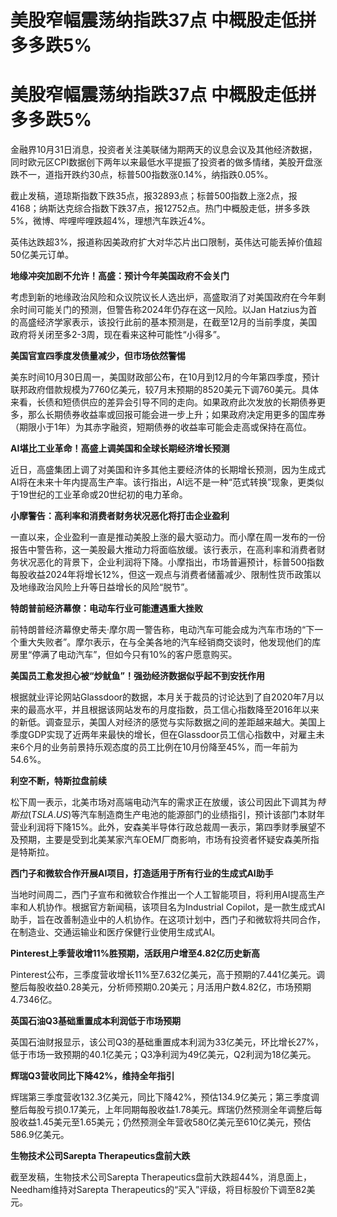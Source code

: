 # 美股窄幅震荡纳指跌37点 中概股走低拼多多跌5%

# 美股窄幅震荡纳指跌37点 中概股走低拼多多跌5%

金融界10月31日消息，投资者关注美联储为期两天的议息会议及其他经济数据，同时欧元区CPI数据创下两年以来最低水平提振了投资者的做多情绪，美股开盘涨跌不一，道指开跌约30点，标普500指数涨0.14%，纳指跌0.05%。

截止发稿，道琼斯指数下跌35点，报32893点；标普500指数上涨2点，报4168；纳斯达克综合指数下跌37点，报12752点。热门中概股走低，拼多多跌5%，微博、哔哩哔哩跌超4%，理想汽车跌近4%。

英伟达跌超3%，报道称因美政府扩大对华芯片出口限制，英伟达可能丢掉价值超50亿美元订单。

**地缘冲突加剧不允许！高盛：预计今年美国政府不会关门**

考虑到新的地缘政治风险和众议院议长人选出炉，高盛取消了对美国政府在今年剩余时间可能关门的预测，但警告称2024年仍存在这一风险。以Jan
Hatzius为首的高盛经济学家表示，该投行此前的基本预测是，在截至12月的当前季度，美国政府将关闭至多2-3周，现在看来这种可能性“小得多”。

**美国官宣四季度发债量减少，但市场依然警惕**

美东时间10月30日周一，美国财政部公布，在10月到12月的今年第四季度，预计联邦政府借款规模为7760亿美元，较7月末预期的8520美元下调760美元。具体来看，长债和短债供应的差异会引导不同的走向。如果政府此次发放的长期债券更多，那么长期债券收益率或回报可能会进一步上升；如果政府决定用更多的国库券（期限小于1年）为其赤字融资，短期债券的收益率可能会走高或保持在高位。

**AI堪比工业革命！高盛上调美国和全球长期经济增长预测**

近日，高盛集团上调了对美国和许多其他主要经济体的长期增长预测，因为生成式AI将在未来十年内提高生产率。该行指出，AI远不是一种“范式转换”现象，更类似于19世纪的工业革命或20世纪初的电力革命。

**小摩警告：高利率和消费者财务状况恶化将打击企业盈利**

一直以来，企业盈利一直是推动美股上涨的最大驱动力。而小摩在周一发布的一份报告中警告称，这一美股最大推动力将面临放缓。该行表示，在高利率和消费者财务状况恶化的背景下，企业利润将下降。小摩指出，市场普遍预计，标普500指数每股收益2024年将增长12%，但这一观点与消费者储蓄减少、限制性货币政策以及地缘政治风险上升等日益增长的风险“脱节”。

**特朗普前经济幕僚：电动车行业可能遭遇重大挫败**

前特朗普经济幕僚史蒂夫·摩尔周一警告称，电动汽车可能会成为汽车市场的“下一个重大失败者”。摩尔表示，在与全美各地的汽车经销商交谈时，他发现他们的库房里“停满了电动汽车”，但如今只有10%的客户愿意购买。

**美国员工愈发担心被“炒鱿鱼”！强劲经济数据似乎起不到安抚作用**

根据就业评论网站Glassdoor的数据，本月关于裁员的讨论达到了自2020年7月以来的最高水平，并且根据该网站发布的月度指数，员工信心指数降至2016年以来的新低。调查显示，美国人对经济的感觉与实际数据之间的差距越来越大。美国上季度GDP实现了近两年来最快的增长，但在Glassdoor员工信心指数中，对雇主未来6个月的业务前景持乐观态度的员工比例在10月份降至45%，而一年前为54.6%。

**利空不断，特斯拉盘前续**

松下周一表示，北美市场对高端电动汽车的需求正在放缓，该公司因此下调其为$特斯拉(TSLA.US)$等汽车制造商生产电池的能源部门的业绩指引，预计该部门本财年营业利润将下降15%。此外，安森美半导体行政总裁周一表示，第四季财季展望不及预期，主要是受到北美某家汽车OEM厂商影响，市场有投资者怀疑安森美所指是特斯拉。

**西门子和微软合作开展AI项目，打造适用于所有行业的生成式AI助手**

当地时间周二，西门子宣布和微软合作推出一个人工智能项目，将利用AI提高生产率和人机协作。根据官方新闻稿，该项目名为Industrial
Copilot，是一款生成式AI助手，旨在改善制造业中的人机协作。在这项计划中，西门子和微软将共同合作，在制造业、交通运输业和医疗保健行业使用生成式AI。

**Pinterest上季营收增11%胜预期，活跃用户增至4.82亿历史新高**

Pinterest公布，三季度营收增长11%至7.632亿美元，高于预期的7.441亿美元。调整后每股收益0.28美元，分析师预期0.20美元；月活用户数4.82亿，市场预期4.7346亿。

**英国石油Q3基础重置成本利润低于市场预期**

英国石油财报显示，该公司Q3的基础重置成本利润为33亿美元，环比增长27%，低于市场一致预期的40.1亿美元；Q3净利润为49亿美元，Q2利润为18亿美元。

**辉瑞Q3营收同比下降42%，维持全年指引**

辉瑞第三季度营收132.3亿美元，同比下降42%，预估134.9亿美元；第三季度调整后每股亏损0.17美元，上年同期每股收益1.78美元。辉瑞仍然预测全年调整后每股收益1.45美元至1.65美元；仍然预测全年营收580亿美元至610亿美元，预估586.9亿美元。

**生物技术公司Sarepta Therapeutics盘前大跌**

截至发稿，生物技术公司Sarepta Therapeutics盘前大跌超44%，消息面上，Needham维持对Sarepta
Therapeutics的“买入”评级，将目标股价下调至82美元。

